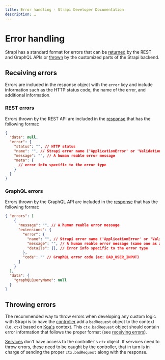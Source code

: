 ```yaml
---
title: Error handling - Strapi Developer Documentation
description: …
---
```


<!-- TODO: update SEO -->

# Error handling

Strapi has a standard format for errors that can be [returned](#receiving-errors) by the REST and GraphQL APIs or [thrown](#throwing-errors) by the customized parts of the Strapi backend.

## Receiving errors

Errors are included in the response object with the `error` key and include information such as the HTTP status code, the name of the error, and additional information.

### REST errors

Errors thrown by the REST API are included in the [response](/developer-docs/latest/developer-resources/database-apis-reference/rest-api.html#unified-response-format) that has the following format:

```json
{
  "data": null,
  "error": {
    "status": "", // HTTP status
    "name": "", // Strapi error name ('ApplicationError' or 'ValidationError')
    "message": "", // A human reable error message
    "meta": {
      // error info specific to the error type
    }
  }
}
```

<!-- TODO: add "types" (aka error `name`) list once settled -->

### GraphQL errors

Errors thrown by the GraphQL API are included in the [response](/developer-docs/latest/developer-resources/database-apis-reference/graphql-api.html#unified-response-format) that has the following format:

```json
{ "errors": [
    {
      "message": "", // A human reable error message
      "extensions": {
        "error": {
          "name": "", // Strapi error name ('ApplicationError' or 'ValidationError'),
          "message": "", // A human reable error message (same one as above);
          "details": {}, // Error info specific to the error type
        },
        "code": "" // GraphQL error code (ex: BAD_USER_INPUT)
      }
    }
  ],
  "data": {
    "graphQLQueryName": null
  }
}
```

## Throwing errors

The recommended way to throw errors when developing any custom logic with Strapi is to have the [controller](/developer-docs/latest/development/backend-customization/controllers.md) add a `badRequest` object to the context (i.e. `ctx`) based on [Koa's](https://koajs.com/#context) context. This `ctx.badRequest` object should contain error information that follows the proper format (see [receiving errors](#receiving-errors)).

[Services](/developer-docs/latest/development/backend-customization/services.md) don't have access to the controller's `ctx` object. If services need to throw errors, these need to be caught by the controller, that in turn is in charge of sending the proper `ctx.badRequest` along with the response.
